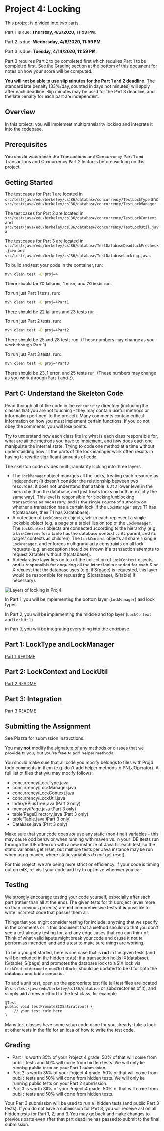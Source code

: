 # Project 4: Locking

This project is divided into two parts.

Part 1 is due: **Thursday, 4/2/2020, 11:59 PM**.

Part 2 is due: **Wednesday, 4/8/2020, 11:59 PM**.

Part 3 is due: **Tuesday, 4/14/2020, 11:59 PM**.

Part 3 requires Part 2 to be completed first which requires Part 1 to be completed first. See the Grading section at the bottom of this document for notes on how your score will be computed.

**You will not be able to use slip minutes for the Part 1 and 2 deadline.** The standard late penalty
(33%/day, counted in days not minutes) will apply after each deadline. Slip minutes
may be used for the Part 3 deadline, and the late penalty for each part are independent.

## Overview

In this project, you will implement multigranularity locking and integrate
it into the codebase.

## Prerequisites

You should watch both the Transactions and Concurrency Part 1 and Transactions
and Concurrency Part 2 lectures before working on this project.

## Getting Started

The test cases for Part 1 are located in
`src/test/java/edu/berkeley/cs186/database/concurrency/TestLockType` and
`src/test/java/edu/berkeley/cs186/database/concurrency/TestLockManager`

The test cases for Part 2 are located in
`src/test/java/edu/berkeley/cs186/database/concurrency/TestLockContext` and
`src/test/java/edu/berkeley/cs186/database/concurrency/TestLockUtil.java`


The test cases for Part 3 are located in
`src/test/java/edu/berkeley/cs186/database/TestDatabaseDeadlockPrecheck.java` and
`src/test/java/edu/berkeley/cs186/database/TestDatabaseLocking.java`.

To build and test your code in the container, run:
```bash
mvn clean test -D proj=4
```

There should be 70 failures, 1 error, and 76 tests run.

To run just Part 1 tests, run:
```bash
mvn clean test -D proj=4Part1
```

There should be 22 failures and 23 tests run.

To run just Part 2 tests, run:
```bash
mvn clean test -D proj=4Part2
```

There should be 25 and 28 tests run. (These numbers may
change as you work through Part 1).

To run just Part 3 tests, run:
```bash
mvn clean test -D proj=4Part3
```

There should be 23, 1 error, and 25 tests run. (These numbers may
change as you work through Part 1 and 2).

## Part 0: Understand the Skeleton Code

Read through all of the code in the `concurrency` directory (including the classes that you are not touching -
they may contain useful methods or information pertinent to the project). Many comments contain
critical information on how you must implement certain functions. If you do not obey
the comments, you will lose points.

Try to understand how each class fits in: what is each class responsible for, what are
all the methods you have to implement, and how does each one manipulate the internal state.
Trying to code one method at a time without understanding how all the parts of the lock
manager work often results in having to rewrite significant amounts of code.

The skeleton code divides multigranularity locking into three layers.
- The `LockManager` object manages all the locks, treating each resource as independent
  (it doesn't consider the relationship between two resources: it does not understand that
  a table is at a lower level in the hierarchy than the database, and just treats locks on
  both in exactly the same way). This level is responsible for blocking/unblocking transactions
  as necessary, and is the single source of authority on whether a transaction has a certain lock. If
  the `LockManager` says T1 has X(database), then T1 has X(database).
- A collection of `LockContext` objects, which each represent a single lockable object
  (e.g. a page or a table) lies on top of the `LockManager`. The `LockContext` objects
  are connected according to the hierarchy (e.g. a `LockContext` for a table has the database
  context as its parent, and its pages' contexts as children). The `LockContext` objects
  all share a single `LockManager`, and enforces multigranularity constraints on all
  lock requests (e.g. an exception should be thrown if a transaction attempts to request
  X(table) without IX(database)).
- A declarative layer lies on top of the collection of `LockContext` objects, and is responsible
  for acquiring all the intent locks needed for each S or X request that the database uses
  (e.g. if S(page) is requested, this layer would be responsible for requesting IS(database), IS(table)
  if necessary).

![Layers of locking in Proj4](images/proj4-layers.png?raw=true "Layers")

In Part 1, you will be implementing the bottom layer (`LockManager`) and lock types.

In Part 2, you will be implementing the middle and top layer (`LockContext` and `LockUtil`)

In Part 3, you will be integrating everything into the codebase.

## Part 1: LockType and LockManager

[Part 1 README](proj4-part1-README.md)

## Part 2: LockContext and LockUtil

[Part 2 README](proj4-part2-README.md)

## Part 3: Integration

[Part 3 README](proj4-part3-README.md)

## Submitting the Assignment

See Piazza for submission instructions.

You may **not** modify the signature of any methods or classes that we
provide to you, but you're free to add helper methods.

You should make sure that all code you modify belongs to files with Proj4 todo comments in them
(e.g. don't add helper methods to PNLJOperator). A full list of files that you may modify follows:

- concurrency/LockType.java
- concurrency/LockManager.java
- concurrency/LockContext.java
- concurrency/LockUtil.java
- index/BPlusTree.java (Part 3 only)
- memory/Page.java (Part 3 only)
- table/PageDirectory.java (Part 3 only)
- table/Table.java (Part 3 only)
- Database.java (Part 3 only)

Make sure that your code does *not* use any static (non-final) variables - this may cause odd behavior when
running with maven vs. in your IDE (tests run through the IDE often run with a new instance
of Java for each test, so the static variables get reset, but multiple tests per Java instance
may be run when using maven, where static variables *do not* get reset).

For this project, we are being more strict on efficiency. If your code is timing out on edX, 
re-visit your code and try to optimize wherever you can.

## Testing

We strongly encourage testing your code yourself, especially after each part (rather than all at the end). The given
tests for this project (even more so than previous projects) are **not** comprehensive tests: it **is** possible to write
incorrect code that passes them all.

Things that you might consider testing for include: anything that we specify in the comments or in this document that a method should do
that you don't see a test already testing for, and any edge cases that you can think of. Think of what valid inputs
might break your code and cause it not to perform as intended, and add a test to make sure things are working.

To help you get started, here is one case that is **not** in the given tests (and will be included in the hidden tests):
if a transaction holds IX(database), IS(table), S(page) and promotes the
database lock to a SIX lock via `LockContext#promote`, `numChildLocks` should
be updated to be 0 for both the database and table contexts.

To add a unit test, open up the appropriate test file (all test files are located in `src/test/java/edu/berkeley/cs186/database`
or subdirectories of it), and simply add a new method to the test class, for example:

```
@Test
public void testPromoteSIXSaturation() {
    // your test code here
}
```

Many test classes have some setup code done for you already: take a look at other tests in the file for an idea of how to write the test code.

## Grading
- Part 1 is worth 35% of your Project 4 grade. 50% of that will come from public tests and 50% will come from hidden tests. We will only be running public tests on your Part 1 submission.
- Part 2 is worth 35% of your Project 4 grade. 50% of that will come from public tests and 50% will come from hidden tests. We will only be running public tests on your Part 2 submission.
- Part 3 is worth 30% of your Project 4 grade. 50% of that will come from public tests and 50% will come from hidden tests.

Your Part 3 submission will be used to run all hidden tests (and public Part 3 tests). If you do not have a submission for Part 3, you will receive a 0 on all hidden tests for Part 1, 2, and 3. You may go back and make changes to previous parts even after that part deadline has passed to submit to the final submission.

